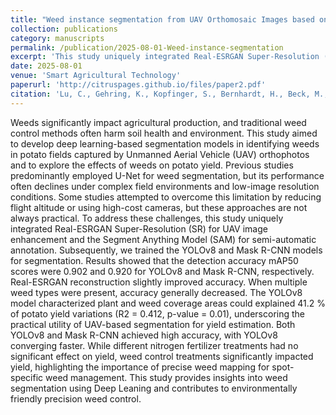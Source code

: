 ```yaml
---
title: "Weed instance segmentation from UAV Orthomosaic Images based on Deep Learning"
collection: publications
category: manuscripts
permalink: /publication/2025-08-01-Weed-instance-segmentation
excerpt: 'This study uniquely integrated Real-ESRGAN Super-Resolution (SR) for UAV image enhancement and the Segment Anything Model (SAM) for semi-automatic annotation. '
date: 2025-08-01
venue: 'Smart Agricultural Technology'
paperurl: 'http://citruspages.github.io/files/paper2.pdf'
citation: 'Lu, C., Gehring, K., Kopfinger, S., Bernhardt, H., Beck, M., Walther, S., Ebertseder, T., Minceva, M., Hu, Y. and Yu, K., 2025. Weed Instance Segmentation from UAV Orthomosaic Images based on Deep Learning. Smart Agricultural Technology, p.100966.'
---
```


Weeds significantly impact agricultural production, and traditional weed control methods often harm soil health and environment. This study aimed to develop deep learning-based segmentation models in identifying weeds in potato fields captured by Unmanned Aerial Vehicle (UAV) orthophotos and to explore the effects of weeds on potato yield. Previous studies predominantly employed U-Net for weed segmentation, but its performance often declines under complex field environments and low-image resolution conditions. Some studies attempted to overcome this limitation by reducing flight altitude or using high-cost cameras, but these approaches are not always practical. To address these challenges, this study uniquely integrated Real-ESRGAN Super-Resolution (SR) for UAV image enhancement and the Segment Anything Model (SAM) for semi-automatic annotation. Subsequently, we trained the YOLOv8 and Mask R-CNN models for segmentation. Results showed that the detection accuracy mAP50 scores were 0.902 and 0.920 for YOLOv8 and Mask R-CNN, respectively. Real-ESRGAN reconstruction slightly improved accuracy. When multiple weed types were present, accuracy generally decreased. The YOLOv8 model characterized plant and weed coverage areas could explained 41.2 % of potato yield variations (R2 = 0.412, p-value = 0.01), underscoring the practical utility of UAV-based segmentation for yield estimation. Both YOLOv8 and Mask R-CNN achieved high accuracy, with YOLOv8 converging faster. While different nitrogen fertilizer treatments had no significant effect on yield, weed control treatments significantly impacted yield, highlighting the importance of precise weed mapping for spot-specific weed management. This study provides insights into weed segmentation using Deep Leaning and contributes to environmentally friendly precision weed control.
